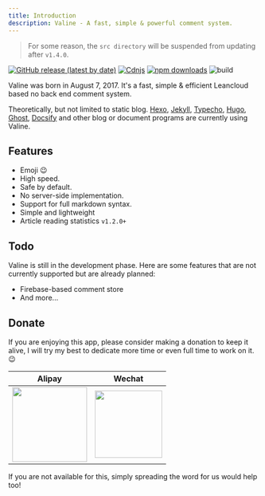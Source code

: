 ```yaml
---
title: Introduction
description: Valine - A fast, simple & powerful comment system.
---
```


> For some reason, the `src directory` will be suspended from updating after `v1.4.0`.

[![GitHub release (latest by date)](https://img.shields.io/github/v/release/xCss/Valine)](https://github.com/xCss/Valine/releases) 
[![Cdnjs](https://img.shields.io/cdnjs/v/valine)](https://cdnjs.com/libraries/valine) 
[![npm downloads](https://img.shields.io/npm/dm/valine.svg?style=flat-square)](https://www.npmjs.com/package/valine) 
![build](https://img.shields.io/circleci/project/github/xCss/Valine/master.svg?style=flat-square) 

Valine was born in August 7, 2017. It's a fast, simple & efficient Leancloud based no back end comment system.

Theoretically, but not limited to static blog. [Hexo](/en/hexo.html), [Jekyll](/em/jekyll.html), [Typecho](http://typecho.org/), [Hugo](https://gohugo.io/), [Ghost](https://ghost.org), [Docsify](https://github.com/daidi/docsify-valine/) and other blog or document programs are currently using Valine.

## Features
- Emoji 😉
- High speed.
- Safe by default.
- No server-side implementation.
- Support for full markdown syntax.
- Simple and lightweight 
- Article reading statistics `v1.2.0+`

## Todo
Valine is still in the development phase. Here are some features that are not currently supported but are already planned:
- Firebase-based comment store
- And more...

## Donate
If you are enjoying this app, please consider making a donation to keep it alive, I will try my best to dedicate more time or even full time to work on it. 😉

| Alipay | Wechat | 
| :------: | :------: | 
| <img width="150" src="/images/alipay.png"> | <img width="135" src="/images/wechat.png"> | 

If you are not available for this, simply spreading the word for us would help too!

